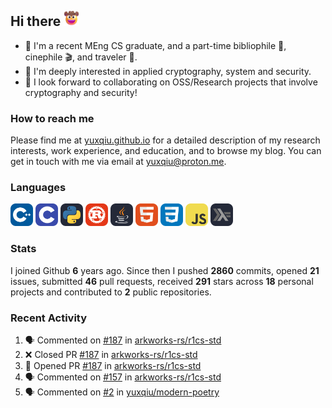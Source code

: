 ## Hi there <picture><img src="./assets/cowboy.png" alt="Cowboy Hat Face" width="25" height="25" /></picture>

- 📖 I'm a recent MEng CS graduate, and a part-time bibliophile 📕, cinephile 🎬, and traveler 🚀.
- 📍 I'm deeply interested in applied cryptography, system and security.
- 👯 I look forward to collaborating on OSS/Research projects that involve cryptography and security!

### How to reach me

Please find me at [yuxqiu.github.io](https://yuxqiu.github.io/) for a detailed description of my research interests, work experience, and education, and to browse my blog. You can get in touch with me via email at [yuxqiu@proton.me](mailto:yuxqiu@proton.me).

### Languages

<p float="left">
<picture><img src="./assets/cpp.svg" alt="cpp" width="36" /></picture>
<picture><img src="./assets/c.svg" alt="c" width="36" /></picture>
<picture><img src="./assets/py.svg" alt="python" width="36" /></picture>
<picture><img src="./assets/rust.svg" alt="rust" width="36" /></picture>
<picture><img src="./assets/java.svg" alt="java" width="36" /></picture>
<picture><img src="./assets/html.svg" alt="html" width="36" /></picture>
<picture><img src="./assets/css.svg" alt="css" width="36" /></picture>
<picture><img src="./assets/js.svg" alt="js" width="36" /></picture>
<picture><img src="./assets/haskell.svg" alt="haskell" width="36" /></picture>
</p>

### Stats

I joined Github **6** years ago. Since then I pushed **2860** commits, opened **21** issues, submitted **46** pull requests, received **291** stars across **18** personal projects and contributed to **2** public repositories.

### Recent Activity

<!--START_SECTION:activity-->
1. 🗣 Commented on [#187](https://github.com/arkworks-rs/r1cs-std/pull/187#issuecomment-3287121331) in [arkworks-rs/r1cs-std](https://github.com/arkworks-rs/r1cs-std)
2. ❌ Closed PR [#187](https://github.com/arkworks-rs/r1cs-std/pull/187) in [arkworks-rs/r1cs-std](https://github.com/arkworks-rs/r1cs-std)
3. 💪 Opened PR [#187](https://github.com/arkworks-rs/r1cs-std/pull/187) in [arkworks-rs/r1cs-std](https://github.com/arkworks-rs/r1cs-std)
4. 🗣 Commented on [#157](https://github.com/arkworks-rs/r1cs-std/pull/157#issuecomment-3286492739) in [arkworks-rs/r1cs-std](https://github.com/arkworks-rs/r1cs-std)
5. 🗣 Commented on [#2](https://github.com/yuxqiu/modern-poetry/issues/2#issuecomment-3286485431) in [yuxqiu/modern-poetry](https://github.com/yuxqiu/modern-poetry)
<!--END_SECTION:activity-->
